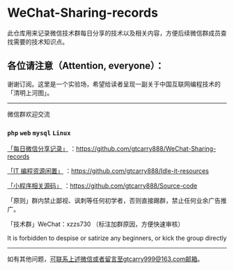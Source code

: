 # WeChat-Sharing-records
此仓库用来记录微信技术群每日分享的技术以及相关内容，方便后续微信群成员查找需要的技术知识点。


各位请注意（Attention, everyone）：
----------------------

谢谢订阅。这里是一个实验场，希望给读者呈现一副关于中国互联网编程技术的「清明上河图」。

----------------------

微信群欢迎交流<h3>`php` `web` `mysql` `Linux`</h3>

<a href="https://github.com/gtcarry888/WeChat-Sharing-records">「每日微信分享记录」</a> ：https://github.com/gtcarry888/WeChat-Sharing-records

<a href="https://github.com/gtcarry888/WeChat-Sharing-records">「IT 编程资源闲置」</a> ：https://github.com/gtcarry888/Idle-it-resources

<a href="https://github.com/gtcarry888/Source-code">「小程序相关源码」</a> ：https://github.com/gtcarry888/Source-code

「原则」群内禁止鄙视、讽刺等任何初学者，否则直接踢群，禁止任何业余广告推广。

「技术群」WeChat：xzzs730 （标注加群原因，方便快速审核）

It is forbidden to despise or satirize any beginners, or kick the group directly

---------------------

如有其他问题，可联系上述微信或者留言至gtcarry999@163.com邮箱。

